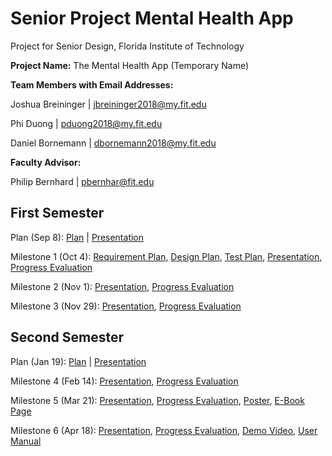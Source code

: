 # Senior Project Mental Health App
Project for Senior Design, Florida Institute of Technology

**Project Name:** The Mental Health App (Temporary Name)

**Team Members with Email Addresses:**

Joshua Breininger | jbreininger2018@my.fit.edu

Phi Duong | pduong2018@my.fit.edu

Daniel Bornemann | dbornemann2018@my.fit.edu


**Faculty Advisor:**

Philip Bernhard | pbernhar@fit.edu


## First Semester
Plan (Sep 8): [Plan](ProjectPlan.pdf) | [Presentation](ProjectPlanPresentation.pdf)

Milestone 1 (Oct 4): [Requirement Plan](SoftwareRequirementsSpecification.pdf), [Design Plan](SoftwareDesignDocument.pdf), [Test Plan](SoftwareTestPlan.pdf), [Presentation](MentalHealthAppMilestone1.pdf), [Progress Evaluation](Milestone1ProgressEvaluation.pdf)

Milestone 2 (Nov 1): [Presentation](https://docs.google.com/presentation/d/187bND12AQS5G74DwQqDXla_vemvso7nvELAassGGjyw/edit?usp=sharing), [Progress Evaluation](Milestone2ProgressEvaluation.pdf)

Milestone 3 (Nov 29): [Presentation](https://docs.google.com/presentation/d/13vOy9c9GgDZ24IgyrzLa-3evg08krUe0POMyCmxBtNo/edit?usp=sharing), [Progress Evaluation](Milestone3ProgressEvaluation.pdf)


## Second Semester
Plan (Jan 19): [Plan](Semester2Plan.pdf) | [Presentation](Semester2Presentation.pdf)

Milestone 4 (Feb 14): [Presentation](https://docs.google.com/presentation/d/1-K5UJV0aXobb_6S3ctPf4icq8JHnZ3P9N8Wp0Z7nnB0/edit#slide=id.gcf9a6f402b_2_5), [Progress Evaluation](Milestone4ProgressEvaluation.pdf)

Milestone 5 (Mar 21): [Presentation](https://docs.google.com/presentation/d/1-K5UJV0aXobb_6S3ctPf4icq8JHnZ3P9N8Wp0Z7nnB0/edit#slide=id.gcf9a6f402b_2_5), [Progress Evaluation](Milestone2ProgressEvaluation.pdf), [Poster](tempPoster), [E-Book Page](tempBook)

Milestone 6 (Apr 18): [Presentation](https://docs.google.com/presentation/d/187bND12AQS5G74DwQqDXla_vemvso7nvELAassGGjyw/edit?usp=sharing), [Progress Evaluation](Milestone2ProgressEvaluation.pdf), [Demo Video](tempVideo), [User Manual](tempManual)



